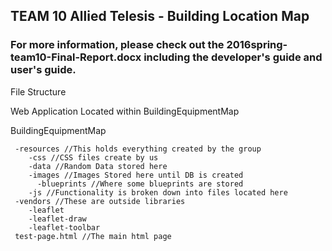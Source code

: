 ## TEAM 10 Allied Telesis - Building Location Map
### For more information, please check out the 2016spring-team10-Final-Report.docx including the developer's guide and user's guide.


File Structure

Web Application Located within BuildingEquipmentMap

BuildingEquipmentMap
````
 -resources //This holds everything created by the group
    -css //CSS files create by us
    -data //Random Data stored here
    -images //Images Stored here until DB is created
      -blueprints //Where some blueprints are stored
    -js //Functionality is broken down into files located here
 -vendors //These are outside libraries
    -leaflet
    -leaflet-draw
    -leaflet-toolbar
 test-page.html //The main html page
````

